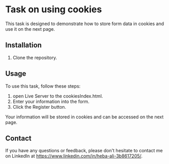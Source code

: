 # Task on using cookies

This task is designed to demonstrate how to store form data in cookies and use it on the next page.

## Installation

1. Clone the repository.

## Usage

To use this task, follow these steps:

1. open Live Server to the cookiesIndex.html.
2. Enter your information into the form.
3. Click the Register button.

Your information will be stored in cookies and can be accessed on the next page.

## Contact

If you have any questions or feedback, please don't hesitate to contact me on LinkedIn at https://www.linkedin.com/in/heba-ali-3b8617205/.
